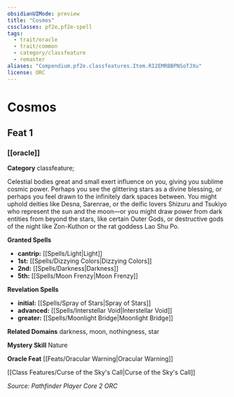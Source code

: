 ```yaml
---
obsidianUIMode: preview
title: "Cosmos"
cssclasses: pf2e,pf2e-spell
tags:
  - trait/oracle
  - trait/common
  - category/classfeature
  - remaster
aliases: "Compendium.pf2e.classfeatures.Item.RI2EMRBBPNSoTJXu"
license: ORC
---
```

# Cosmos
## Feat 1
### [[oracle]]

**Category** classfeature; 




Celestial bodies great and small exert influence on you, giving you sublime cosmic power. Perhaps you see the glittering stars as a divine blessing, or perhaps you feel drawn to the infinitely dark spaces between. You might uphold deities like Desna, Sarenrae, or the deific lovers Shizuru and Tsukiyo who represent the sun and the moon—or you might draw power from dark entities from beyond the stars, like certain Outer Gods, or destructive gods of the night like Zon-Kuthon or the rat goddess Lao Shu Po.

**Granted Spells**

*   **cantrip:** [[Spells/Light|Light]]
*   **1st:** [[Spells/Dizzying Colors|Dizzying Colors]]
*   **2nd:** [[Spells/Darkness|Darkness]]
*   **5th:** [[Spells/Moon Frenzy|Moon Frenzy]]

**Revelation Spells**

*   **initial:** [[Spells/Spray of Stars|Spray of Stars]]
*   **advanced:** [[Spells/Interstellar Void|Interstellar Void]]
*   **greater:** [[Spells/Moonlight Bridge|Moonlight Bridge]]

**Related Domains** darkness, moon, nothingness, star

**Mystery Skill** Nature

**Oracle Feat** [[Feats/Oracular Warning|Oracular Warning]]

[[Class Features/Curse of the Sky's Call|Curse of the Sky's Call]]

*Source: Pathfinder Player Core 2*
*ORC*